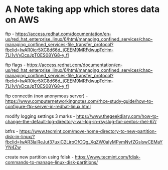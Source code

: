 # A Note taking app which stores data on AWS

ftp - https://access.redhat.com/documentation/en-us/red_hat_enterprise_linux/6/html/managing_confined_services/chap-managing_confined_services-file_transfer_protocol?fbclid=IwAR0icr5XC8d66d_jCEEM9MRFdwupTcHm-7LI1vVyDcsJpTOES08YG8-y_fI

ftp flags - https://access.redhat.com/documentation/en-us/red_hat_enterprise_linux/6/html/managing_confined_services/chap-managing_confined_services-file_transfer_protocol?fbclid=IwAR0icr5XC8d66d_jCEEM9MRFdwupTcHm-7LI1vVyDcsJpTOES08YG8-y_fI

ftp connectin (non anonymous server) - https://www.computernetworkingnotes.com/rhce-study-guide/how-to-configure-ftp-server-in-redhat-linux.html

modify logging settings 3 marks - https://www.thegeekdiary.com/how-to-change-the-default-log-directory-var-log-in-rsyslog-for-centos-rhel-67/

btfrs - https://www.tecmint.com/move-home-directory-to-new-partition-disk-in-linux/?fbclid=IwAR3laiReJut37uxiC2LiroOfCQg_XqZW0aIyMPymNyfZGslswCEMaYYN4Zw

create new partition using fdisk - https://www.tecmint.com/fdisk-commands-to-manage-linux-disk-partitions/
